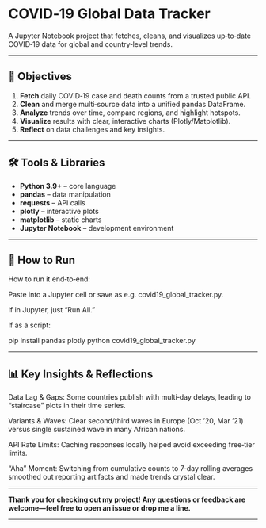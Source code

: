 # COVID‑19 Global Data Tracker

A Jupyter Notebook project that fetches, cleans, and visualizes up‑to‑date COVID‑19 data for global and country‑level trends.

---

## 🎯 Objectives

1. **Fetch** daily COVID‑19 case and death counts from a trusted public API.  
2. **Clean** and merge multi‑source data into a unified pandas DataFrame.  
3. **Analyze** trends over time, compare regions, and highlight hotspots.  
4. **Visualize** results with clear, interactive charts (Plotly/Matplotlib).  
5. **Reflect** on data challenges and key insights.

---

## 🛠 Tools & Libraries

- **Python 3.9+** – core language  
- **pandas** – data manipulation  
- **requests** – API calls  
- **plotly** – interactive plots  
- **matplotlib** – static charts  
- **Jupyter Notebook** – development environment  

---

## 🚀 How to Run

How to run it end‑to‑end:

Paste into a Jupyter cell or save as e.g. covid19_global_tracker.py.

If in Jupyter, just “Run All.”

If as a script:

pip install pandas plotly
python covid19_global_tracker.py

---

## 📊 Key Insights & Reflections
Data Lag & Gaps: Some countries publish with multi‑day delays, leading to “staircase” plots in their time series.

Variants & Waves: Clear second/third waves in Europe (Oct ’20, Mar ’21) versus single sustained wave in many African nations.

API Rate Limits: Caching responses locally helped avoid exceeding free‑tier limits.

“Aha” Moment: Switching from cumulative counts to 7‑day rolling averages smoothed out reporting artifacts and made trends crystal clear.

---

**Thank you for checking out my project! Any questions or feedback are welcome—feel free to open an issue or drop me a line.**

---
